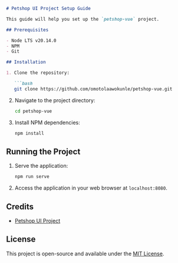 ```markdown
# Petshop UI Project Setup Guide

This guide will help you set up the `petshop-vue` project.

## Prerequisites

- Node LTS v20.14.0
- NPM
- Git

## Installation

1. Clone the repository:

   ```bash
   git clone https://github.com/omotolaawokunle/petshop-vue.git
   ```

2. Navigate to the project directory:

   ```bash
   cd petshop-vue
   ```

3. Install NPM dependencies:

   ```bash
   npm install
   ```

## Running the Project

1. Serve the application:

   ```bash
   npm run serve
   ```

2. Access the application in your web browser at `localhost:8080`.


## Credits

- [Petshop UI Project](https://github.com/omotolaawokunle/petshop-vue)

## License

This project is open-source and available under the [MIT License](LICENSE).
